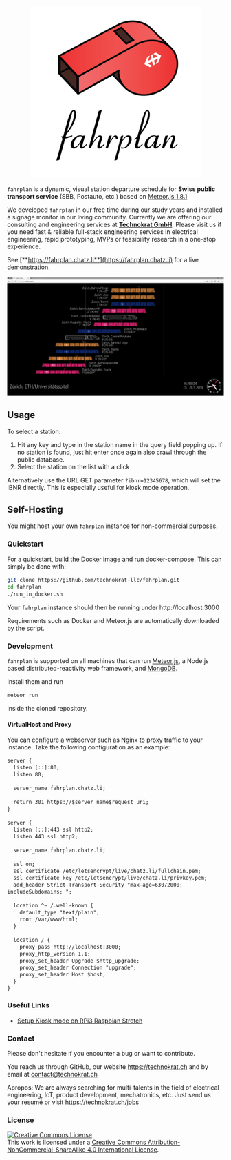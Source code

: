 <p align="center">
<img src="./doc/logo.png" width="400" />
</p>

`fahrplan` is a dynamic, visual station departure schedule for **Swiss public transport service** (SBB, Postauto, etc.) based on [Meteor.js 1.8.1](https://www.meteor.com/)

We developed `fahrplan` in our free time during our study years and installed a signage monitor in our living community. Currently we are offering our consulting and engineering services at [**Technokrat GmbH**](https://technokrat.ch). Please visit us if you need fast & reliable full-stack engineering services in electrical engineering, rapid prototyping, MVPs or feasibility research in a one-stop experience.

See [**https://fahrplan.chatz.li**](https://fahrplan.chatz.li) for a live demonstration.

<img src="./doc/screenshot.png" width="800" />

## Usage

To select a station:

1. Hit any key and type in the station name in the query field popping up.
If no station is found, just hit enter once again also crawl through the public database.
2. Select the station on the list with a click

Alternatively use the URL GET parameter `?ibnr=12345678`, which will set the IBNR directly. This is especially useful for kiosk mode operation.

## Self-Hosting
You might host your own `fahrplan` instance for non-commercial purposes.

### Quickstart
For a quickstart, build the Docker image and run docker-compose. This can simply be done with:

```sh
git clone https://github.com/technokrat-llc/fahrplan.git
cd fahrplan
./run_in_docker.sh
```

Your `fahrplan` instance should then be running under http://localhost:3000

Requirements such as Docker and Meteor.js are automatically downloaded by the script.

### Development
`fahrplan` is supported on all machines that can run [Meteor.js](https://www.meteor.com/), 
a Node.js based distributed-reactivity web framework, and [MongoDB](https://www.mongodb.com/).

Install them and run 

```sh
meteor run
```

inside the cloned repository.


#### VirtualHost and Proxy
You can configure a webserver such as Nginx to proxy traffic to your instance.
Take the following configuration as an example:

```nginx
server {
  listen [::]:80;
  listen 80;

  server_name fahrplan.chatz.li;

  return 301 https://$server_name$request_uri;
}

server {
  listen [::]:443 ssl http2;
  listen 443 ssl http2;

  server_name fahrplan.chatz.li;

  ssl on;
  ssl_certificate /etc/letsencrypt/live/chatz.li/fullchain.pem;
  ssl_certificate_key /etc/letsencrypt/live/chatz.li/privkey.pem;
  add_header Strict-Transport-Security "max-age=63072000; includeSubdomains; ";

  location ^~ /.well-known {
    default_type "text/plain";
    root /var/www/html;
  }

  location / {
    proxy_pass http://localhost:3000;
    proxy_http_version 1.1;
    proxy_set_header Upgrade $http_upgrade;
    proxy_set_header Connection "upgrade";
    proxy_set_header Host $host;
  }
}
```

### Useful Links
* [Setup Kiosk mode on RPi3 Raspbian Stretch](https://itrig.de/index.php?/archives/2309-Raspberry-Pi-3-Kiosk-Chromium-Autostart-im-Vollbildmodus-einrichten.html)

### Contact
Please don't hesitate if you encounter a bug or want to contribute.

You reach us through GitHub, our website https://technokrat.ch and by email at contact@technokrat.ch

Apropos: We are always searching for multi-talents in the field of electrical engineering, 
IoT, product development, mechatronics, etc. Just send us your resumé or visit https://technokrat.ch/jobs

### License
<a rel="license" href="http://creativecommons.org/licenses/by-nc-sa/4.0/"><img alt="Creative Commons License" style="border-width:0" src="https://i.creativecommons.org/l/by-nc-sa/4.0/88x31.png" /></a><br />This work is licensed under a <a rel="license" href="http://creativecommons.org/licenses/by-nc-sa/4.0/">Creative Commons Attribution-NonCommercial-ShareAlike 4.0 International License</a>.
